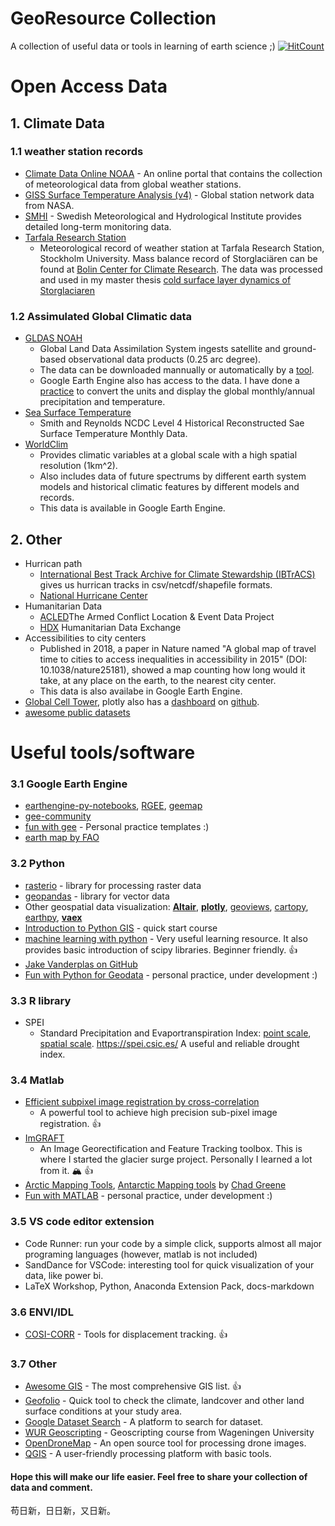 # GeoResource Collection
 A collection of useful data or tools in learning of earth science ;) [![HitCount](http://hits.dwyl.io/fsn1995/GeoResource-Collection.svg)](http://hits.dwyl.io/fsn1995/GeoResource-Collection)
# Open Access Data
## 1. Climate Data 
### 1.1 weather station records
- [Climate Data Online NOAA](https://www.ncdc.noaa.gov/cdo-web/datasets) - An online portal that contains the collection of meteorological data from global weather stations.
- [GISS Surface Temperature Analysis (v4)](https://data.giss.nasa.gov/gistemp/station_data_v4_globe/) - Global station network data from NASA.
- [SMHI](https://www.smhi.se/klimatdata/meteorologi/) - Swedish Meteorological and Hydrological Institute provides detailed long-term monitoring data.
- [Tarfala Research Station](https://su.figshare.com/TRS)
    * Meteorological record of weather station at Tarfala Research Station, Stockholm University. Mass balance record of Storglaciären can be found at [Bolin Center for Climate Research](https://bolin.su.se/data/tarfala/glaciers.php). The data was processed and used in my master thesis [cold surface layer dynamics of Storglaciaren](https://github.com/fsn1995/cold-surface-layer-dynamics-on-Storglaciaren)

### 1.2 Assimulated Global Climatic data
- [GLDAS NOAH](https://disc.gsfc.nasa.gov/datasets?page=1&project=GLDAS)
    * Global Land Data Assimilation System ingests satellite and ground-based observational data products (0.25 arc degree). 
    * The data can be downloaded mannually or automatically by a [tool](https://github.com/fsn1995/Fun-with-Python-for-Geodata/blob/master/EarthdataDownload.py). 
    * Google Earth Engine also has access to the data. I have done a [practice](https://github.com/fsn1995/Fun-with-Google-Earth-Engine/blob/master/Noah.js) to convert the units and display the global monthly/annual precipitation and temperature. 
- [Sea Surface Temperature](https://podaac.jpl.nasa.gov/dataset/REYNOLDS_NCDC_L4_SST_HIST_RECON_MONTHLY_V3B_NETCDF)
    * Smith and Reynolds NCDC Level 4 Historical Reconstructed Sae Surface Temperature Monthly Data. 
- [WorldClim](https://www.worldclim.org/)
    * Provides climatic variables at a global scale with a high spatial resolution (1km^2).
    * Also includes data of future spectrums by different earth system models and historical climatic features by different models and records.
    * This data is available in Google Earth Engine.

## 2. Other
- Hurrican path
    * [International Best Track Archive for Climate Stewardship (IBTrACS)](https://www.ncdc.noaa.gov/ibtracs/index.php?name=ib-v4-access) gives us hurrican tracks in csv/netcdf/shapefile formats. 
    * [National Hurricane Center](https://www.nhc.noaa.gov/gis/)
- Humanitarian Data
    * [ACLED](https://www.acleddata.com/)The Armed Conflict Location & Event Data Project 
    * [HDX](https://data.humdata.org/) Humanitarian Data Exchange
- Accessibilities to city centers
    * Published in 2018, a paper in Nature named "A global map of travel time to cities to access inequalities in accessibility in 2015" (DOI: 10.1038/nature25181), showed a map counting how long would it take, at any place on the earth, to the nearest city center. 
    * This data is also availabe in Google Earth Engine.
- [Global Cell Tower](https://www.opencellid.org/#zoom=16&lat=37.77889&lon=-122.41942), plotly also has a [dashboard](https://dash-gallery.plotly.host/dash-world-cell-towers/) on [github](https://github.com/plotly/dash-world-cell-towers).
- [awesome public datasets](https://github.com/awesomedata/awesome-public-datasets)

# Useful tools/software
### 3.1 Google Earth Engine
- [earthengine-py-notebooks](https://github.com/giswqs/earthengine-py-notebooks), [RGEE](https://r-spatial.github.io/rgee/), [geemap](https://geemap.org/)
- [gee-community](https://github.com/gee-community)
- [fun with gee](https://github.com/fsn1995/Fun-with-Google-Earth-Engine) - Personal practice templates :)
- [earth map by FAO](https://earthmap.org/)

### 3.2 Python
- [rasterio](https://rasterio.readthedocs.io/en/latest/) - library for processing raster data
- [geopandas](http://geopandas.org/) - library for vector data
- Other geospatial data visualization: [**Altair**](https://altair-viz.github.io/index.html), [**plotly**](https://plot.ly/python-api-reference/index.html), [geoviews](http://geoviews.org/index.html), [cartopy](https://github.com/SciTools/cartopy), [earthpy](https://earthpy.readthedocs.io/en/latest/index.html), [**vaex**](https://vaex.io/docs/index.html)
- [Introduction to Python GIS](https://automating-gis-processes.github.io/CSC18/index.html) - quick start course
- [machine learning with python](https://machine-learning-with-python.readthedocs.io/en/latest/) - Very useful learning resource. It also provides basic introduction of scipy libraries. Beginner friendly. :+1:
- [Jake Vanderplas on GitHub](https://github.com/jakevdp) 
- [Fun with Python for Geodata](https://fsn1995.github.io/Fun-with-Python-for-Geodata/) - personal practice, under development :)
    
### 3.3 R library
- SPEI
    * Standard Precipitation and Evaportranspiration Index: [point scale](https://github.com/sbegueria/SPEI), [spatial scale](https://github.com/sbegueria/SPEIbase). https://spei.csic.es/ A useful and reliable drought index.

### 3.4 Matlab
- [Efficient subpixel image registration by cross-correlation](https://www.mathworks.com/matlabcentral/mlc-downloads/downloads/submissions/18401/versions/4/previews/html/efficient_subpixel_registration.html)
    * A powerful  tool to achieve high precision sub-pixel image registration. :+1:
- [ImGRAFT](https://github.com/grinsted/ImGRAFT)
    * An Image Georectification and Feature Tracking toolbox. This is where I started the glacier surge project. Personally I learned a lot from it. :mountain_snow: :+1:
- [Arctic Mapping Tools](https://se.mathworks.com/matlabcentral/fileexchange/63324-arctic-mapping-tools), [Antarctic Mapping tools](https://www.mathworks.com/matlabcentral/fileexchange/47638) by [Chad Greene](https://se.mathworks.com/matlabcentral/fileexchange/?s_tid=gn_mlc_fx)
- [Fun with MATLAB](https://github.com/fsn1995/MatlabFSN) - personal practice, under development :)

### 3.5 VS code editor extension
- Code Runner: run your code by a simple click, supports almost all major programing languages (however, matlab is not included)
- SandDance for VSCode: interesting tool for quick visualization of your data, like power bi.
- LaTeX Workshop, Python, Anaconda Extension Pack, docs-markdown

### 3.6 ENVI/IDL
- [COSI-CORR](http://www.tectonics.caltech.edu/slip_history/spot_coseis/download_software.html) - Tools for displacement tracking. :+1:

### 3.7 Other
- [Awesome GIS](https://github.com/sshuair/awesome-gis) - The most comprehensive GIS list. :+1:
- [Geofolio](https://geofolio.org/#select-area) - Quick tool to check the climate, landcover and other land surface conditions at your study area. 
- [Google Dataset Search](https://datasetsearch.research.google.com/) - A platform to search for dataset.
- [WUR Geoscripting](https://geoscripting-wur.github.io/) - Geoscripting course from Wageningen University
- [OpenDroneMap](https://github.com/OpenDroneMap/WebODM/) - An open source tool for processing drone images.
- [QGIS](https://www.qgis.org/en/site/) - A user-friendly processing platform with basic tools.

#### Hope this will make our life easier. Feel free to share your collection of data and comment.
苟日新，日日新，又日新。